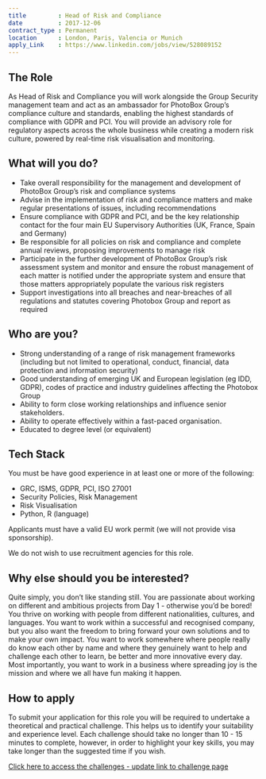 ```yaml
---
title         : Head of Risk and Compliance
date          : 2017-12-06
contract_type : Permanent
location      : London, Paris, Valencia or Munich
apply_Link    : https://www.linkedin.com/jobs/view/528089152
---
```


## The Role

As Head of Risk and Compliance you will work alongside the Group Security management team and act as an ambassador for PhotoBox Group’s compliance culture and standards, enabling the highest standards of compliance with GDPR and PCI. You will provide an advisory role for regulatory aspects across the whole business while creating a modern risk culture, powered by real-time risk visualisation and monitoring.

## What will you do?

- Take overall responsibility for the management and development of PhotoBox Group’s risk and compliance systems
- Advise in the implementation of risk and compliance matters and make regular presentations of issues, including recommendations
- Ensure compliance with GDPR and PCI, and be the key relationship contact for the four main EU Supervisory Authorities (UK, France, Spain and Germany)
- Be responsible for all policies on risk and compliance and complete annual reviews, proposing improvements to manage risk
- Participate in the further development of PhotoBox Group’s risk assessment system and monitor and ensure the robust management of each matter is notified under the appropriate system and ensure that those matters appropriately populate the various risk registers
- Support investigations into all breaches and near-breaches of all regulations and statutes covering Photobox Group and report as required

## Who are you?

- Strong understanding of a range of risk management frameworks (including but not limited to operational, conduct, financial, data protection and information security)
- Good understanding of emerging UK and European legislation (eg IDD, GDPR), codes of practice and industry guidelines affecting the Photobox Group
- Ability to form close working relationships and influence senior stakeholders.
- Ability to operate effectively within a fast-paced organisation.
- Educated to degree level (or equivalent)


## Tech Stack

You must be have good experience in at least one or more of the following:

- GRC, ISMS, GDPR, PCI, ISO 27001
- Security Policies, Risk Management
- Risk Visualisation
- Python, R (language)

Applicants must have a valid EU work permit (we will not provide visa sponsorship).

We do not wish to use recruitment agencies for this role.

## Why else should you be interested?

Quite simply, you don’t like standing still. You are passionate about working on different and ambitious projects from Day 1 - otherwise you’d be bored! You thrive on working with people from different nationalities, cultures, and languages. You want to work within a successful and recognised company, but you also want the freedom to bring forward your own solutions and to make your own impact. You want to work somewhere where people really do know each other by name and where they genuinely want to help and challenge each other to learn, be better and more innovative every day. Most importantly, you want to work in a business where spreading joy is the mission and where we all have fun making it happen.

## How to apply
To submit your application for this role you will be required to undertake a theoretical and practical challenge. This helps us to identify your suitability and experience level. Each challenge should take no longer than 10 - 15 minutes to complete, however, in order to highlight your key skills, you may take longer than the suggested time if you wish.

[Click here to access the challenges - update link to challenge page](https://pbx-group-security.com/challenges/infosec-officer/ "Click here to access the application challenges - update link to challenge page")
